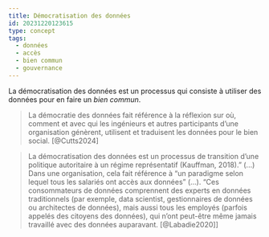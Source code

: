 ```yaml
---
title: Démocratisation des données
id: 20231220123615
type: concept
tags:
  - données
  - accès
  - bien commun
  - gouvernance
---
```

La démocratisation des données est un processus qui consiste à utiliser des données pour en faire un *bien commun*.
>La démocratie des données fait référence à la réflexion sur où, comment et avec qui les ingénieurs et autres participants d’une organisation génèrent, utilisent et traduisent les données pour le bien social. [@Cutts2024]

>La démocratisation des données est un processus de transition d’une politique autoritaire à un régime représentatif (Kauffman, 2018).” (...) Dans une organisation, cela fait référence à “un paradigme selon lequel tous les salariés ont accès aux données” (...). “Ces consommateurs de données comprennent des experts en données traditionnels (par exemple, data scientist, gestionnaires de données ou architectes de données), mais aussi tous les employés (parfois appelés des citoyens des données), qui n’ont peut-être même jamais travaillé avec des données auparavant. [@Labadie2020]]